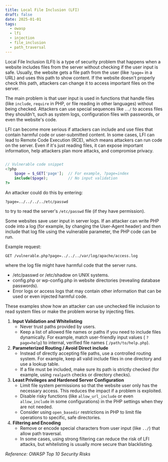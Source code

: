 ```yaml
---
title: Local File Inclusion (LFI)
draft: false
date: 2025-01-01
tags:
  - owasp
  - lfi
  - injection
  - file_inclusion
  - path_traversal
---
```


Local File Inclusion (LFI) is a type of security problem that happens when a website includes files from the server without checking if the user input is safe. Usually, the website gets a file path from the user (like `?page=` in a URL) and uses this path to show content. If the website doesn't properly check this path, attackers can change it to access important files on the server.

The main problem is that user input is used in functions that handle files (like `include`, `require` in PHP, or file reading in other languages) without being checked. Attackers can use special sequences like `../` to access files they shouldn't, such as system logs, configuration files with passwords, or even the website's code.

LFI can become more serious if attackers can include and use files that contain harmful code or user-submitted content. In some cases, LFI can lead to Remote Code Execution (RCE), which means attackers can run code on the server. Even if it's just reading files, it can expose important information, help attackers plan more attacks, and compromise privacy.

```php hljs

// Vulnerable code snippet
<?php
    $page = $_GET['page'];  // For example, ?page=index
    include($page);         // No input validation
?>

```

An attacker could do this by entering:

`?page=../../../../etc/passwd`

to try to read the server's `/etc/passwd` file (if they have permission).

Some websites save user input in server logs. If an attacker can write PHP code into a log (for example, by changing the User-Agent header) and then include that log file using the vulnerable parameter, the PHP code can be run.

Example request:

`GET /vulnerable.php?page=../../../var/log/apache/access.log`

where the log file might have harmful code that the server runs.

- /etc/passwd or /etc/shadow on UNIX systems.
- config.php or wp-config.php in website directories (revealing database passwords).
- Error logs or access logs that may contain other information that can be used or even injected harmful code.

These examples show how an attacker can use unchecked file inclusion to read system files or make the problem worse by injecting files.

1. **Input Validation and Whitelisting**
   - Never trust paths provided by users.
   - Keep a list of allowed file names or paths if you need to include files dynamically. For example, match user-friendly input values ( `?page=help`) to internal, verified file names ( `/path/to/help.php`).
2. **Parameterized Routing / Avoid Direct include**
   - Instead of directly accepting file paths, use a controlled routing system. For example, keep all valid include files in one directory and use a lookup table.
   - If a file must be included, make sure its path is strictly checked (for example, using `realpath` checks or directory checks).
3. **Least Privileges and Hardened Server Configuration**
   - Limit file system permissions so that the website user only has the necessary access. This reduces the impact if a problem is exploited.
   - Disable risky functions (like `allow_url_include` or even `allow_include` in some configurations) in the PHP settings when they are not needed.
   - Consider using `open_basedir` restrictions in PHP to limit file operations to specific, safe directories.
4. **Filtering and Encoding**
   - Remove or encode special characters from user input (like `../`) that allow path traversal.
   - In some cases, using strong filtering can reduce the risk of LFI attacks, but whitelisting is usually more secure than blacklisting.

*Reference: OWASP Top 10 Security Risks*
